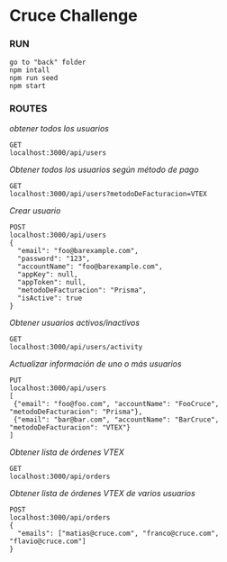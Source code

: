 # Cruce Challenge
### RUN
```
go to "back" folder
npm intall
npm run seed
npm start
```
### ROUTES
*obtener todos los usuarios*
```
GET
localhost:3000/api/users

```
*Obtener todos los usuarios según método de pago*
```
GET
localhost:3000/api/users?metodoDeFacturacion=VTEX

```
*Crear usuario*
```
POST
localhost:3000/api/users
{
  "email": "foo@barexample.com",
  "password": "123",
  "accountName": "foo@barexample.com",
  "appKey": null,
  "appToken": null,
  "metodoDeFacturacion": "Prisma",
  "isActive": true
}
```
*Obtener usuarios activos/inactivos*
```
GET
localhost:3000/api/users/activity
```
*Actualizar información de uno o más usuarios*
```
PUT
localhost:3000/api/users
[
 {"email": "foo@foo.com", "accountName": "FooCruce", "metodoDeFacturacion": "Prisma"},
 {"email": "bar@bar.com", "accountName": "BarCruce", "metodoDeFacturacion": "VTEX"}
]
```

*Obtener lista de órdenes VTEX*
```
GET
localhost:3000/api/orders
```
*Obtener lista de órdenes VTEX de varios usuarios*
```
POST
localhost:3000/api/orders
{
  "emails": ["matias@cruce.com", "franco@cruce.com", "flavio@cruce.com"]
}
```


